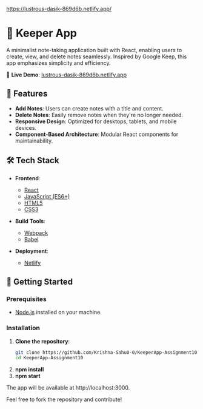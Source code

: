 https://lustrous-dasik-869d6b.netlify.app/
# 📝 Keeper App

A minimalist note-taking application built with React, enabling users to create, view, and delete notes seamlessly. Inspired by Google Keep, this app emphasizes simplicity and efficiency.

🔗 **Live Demo**: [lustrous-dasik-869d6b.netlify.app](https://lustrous-dasik-869d6b.netlify.app/)

## 📌 Features

- **Add Notes**: Users can create notes with a title and content.
- **Delete Notes**: Easily remove notes when they're no longer needed.
- **Responsive Design**: Optimized for desktops, tablets, and mobile devices.
- **Component-Based Architecture**: Modular React components for maintainability.

## 🛠️ Tech Stack

- **Frontend**:
  - [React](https://reactjs.org/)
  - [JavaScript (ES6+)](https://developer.mozilla.org/en-US/docs/Web/JavaScript)
  - [HTML5](https://developer.mozilla.org/en-US/docs/Web/Guide/HTML/HTML5)
  - [CSS3](https://developer.mozilla.org/en-US/docs/Web/CSS)

- **Build Tools**:
  - [Webpack](https://webpack.js.org/)
  - [Babel](https://babeljs.io/)

- **Deployment**:
  - [Netlify](https://www.netlify.com/)

## 🚀 Getting Started

### Prerequisites

- [Node.js](https://nodejs.org/) installed on your machine.

### Installation

1. **Clone the repository**:
   ```bash
   git clone https://github.com/Krishna-Sahu0-0/KeeperApp-Assignment10.git
   cd KeeperApp-Assignment10
2. **npm install**
3. **npm start**

The app will be available at http://localhost:3000.

Feel free to fork the repository and contribute!
